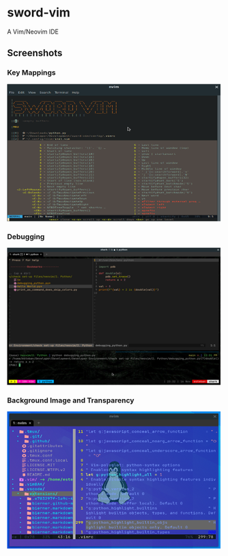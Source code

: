 # sword-vim

A Vim/Neovim IDE

## Screenshots

### Key Mappings

<img alt="sword-vim" src="./screenshots/sword-vim.png?raw=true" width="500" height="320" />

### Debugging

<img alt="debugging" src="./screenshots/debugging.png?raw=true" width="500" height="320" />

### Background Image and Transparency

<img alt="transparency" src="./screenshots/neovim.png?raw=true" width="500" height="320" />

